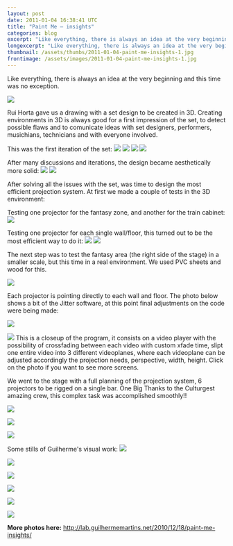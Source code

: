 ```yaml
---
layout: post
date: 2011-01-04 16:38:41 UTC
title: "Paint Me – insights"
categories: blog
excerpt: "Like everything, there is always an idea at the very beginning and this time was no exception."
longexcerpt: "Like everything, there is always an idea at the very beginning and this time was no exception. Rui Horta gave us a drawing with a set design to be created in 3D. Creating environments in 3D is always good for a first impression of the set, to detect possible flaws and to comunicate ideas with set designers, performers, musichians, technicians and with everyone involved."
thumbnail: /assets/thumbs/2011-01-04-paint-me-insights-1.jpg
frontimage: /assets/images/2011-01-04-paint-me-insights-1.jpg
---
```


Like everything, there is always an idea at the very beginning and this time was no exception. 

<a href="http://www.flickr.com/photos/guibot/5322742117/" title="stage_skecth by guibot, on Flickr">![](/assets/images/2011-01-04-paint-me-insights-1.jpg)</a>

Rui Horta gave us a drawing with a set design to be created in 3D. Creating environments in 3D is always good for a first impression of the set, to detect possible flaws and to comunicate ideas with set designers, performers, musichians, technicians and with everyone involved.

This was the first iteration of the set:
<a href="http://www.flickr.com/photos/guibot/5322742187/" title="Paint Me by guibot, on Flickr">![](/assets/images/2011-01-04-paint-me-insights-2.jpg)</a>
<a href="http://www.flickr.com/photos/guibot/5322742287/" title="Paint Me by guibot, on Flickr">![](/assets/images/2011-01-04-paint-me-insights-3.jpg)</a>
<a href="http://www.flickr.com/photos/guibot/5322742377/" title="Paint Me by guibot, on Flickr">![](/assets/images/2011-01-04-paint-me-insights-4.jpg)</a>
<a href="http://www.flickr.com/photos/guibot/5323347366/" title="Paint Me by guibot, on Flickr">![](/assets/images/2011-01-04-paint-me-insights-5.jpg)</a>

After many discussions and iterations, the design became aesthetically more solid:
<a href="http://www.flickr.com/photos/guibot/5323347478/" title="Paint Me by guibot, on Flickr">![](/assets/images/2011-01-04-paint-me-insights-6.jpg)</a>
<a href="http://www.flickr.com/photos/guibot/5323347584/" title="Paint Me by guibot, on Flickr">![](/assets/images/2011-01-04-paint-me-insights-7.jpg)</a>

After solving all the issues with the set, was time to design the most efficient projection system. At first we made a couple of tests in the 3D environment:

Testing one projector for the fantasy zone, and another for the train cabinet:
<a href="http://www.flickr.com/photos/guibot/5323347872/" title="Paint Me by guibot, on Flickr">![](/assets/images/2011-01-04-paint-me-insights-8.jpg)</a>

Testing one projector for each single wall/floor, this turned out to be the most efficient way to do it:
<a href="http://www.flickr.com/photos/guibot/5323348296/" title="Paint Me by guibot, on Flickr">![](/assets/images/2011-01-04-paint-me-insights-9.jpg)</a>
<a href="http://www.flickr.com/photos/guibot/5322743031/" title="Paint Me by guibot, on Flickr">![](/assets/images/2011-01-04-paint-me-insights-10.jpg)</a>

The next step was to test the fantasy area (the right side of the stage) in a smaller scale, but this time in a real environment. We used PVC sheets and wood for this. 

<a href="http://www.flickr.com/photos/guibot/5323024713/" title="Paint Me by guibot, on Flickr">![](/assets/images/2011-01-04-paint-me-insights-11.jpg)</a>

Each projector is pointing directly to each wall and floor. The photo below shows a bit of the Jitter software, at this point final adjustments on the code were being made:

<a href="http://www.flickr.com/photos/guibot/5323024781/" title="Paint Me by guibot, on Flickr">![](/assets/images/2011-01-04-paint-me-insights-12.jpg)</a>

<a href="http://www.flickr.com/photos/guibot/5322804865/" title="Paint Me by guibot, on Flickr">![](/assets/images/2011-01-04-paint-me-insights-13.jpg)</a>
This is a closeup of the program, it consists on a video player with the possibility of crossfading between each video with custom xfade time, slipt one entire video into 3 different videoplanes, where each videoplane can be adjusted accordingly the projection needs, perspective, width, height. Click on the photo if you want to see more screens.

We went to the stage with a full planning of the projection system, 6 projectors to be rigged on a single bar. One Big Thanks to the Culturgest amazing crew, this complex task was accomplished smoothly!!

<a href="http://www.flickr.com/photos/guibot/5323407342/" title="Paint Me by guibot, on Flickr">![](/assets/images/2011-01-04-paint-me-insights-14.jpg)</a>

<a href="http://www.flickr.com/photos/guibot/5323408142/" title="Paint Me by guibot, on Flickr">![](/assets/images/2011-01-04-paint-me-insights-15.jpg)</a>

<a href="http://www.flickr.com/photos/guibot/5322804361/" title="Paint Me by guibot, on Flickr">![](/assets/images/2011-01-04-paint-me-insights-16.jpg)</a>

Some stills of Guilherme's visual work:
<a href="http://www.flickr.com/photos/guibot/5323410480/" title="Paint Me by guibot, on Flickr">![](/assets/images/2011-01-04-paint-me-insights-17.jpg)</a>

<a href="http://www.flickr.com/photos/guibot/5322805779/" title="Paint Me by guibot, on Flickr">![](/assets/images/2011-01-04-paint-me-insights-18.jpg)</a>

<a href="http://www.flickr.com/photos/guibot/5323410258/" title="Paint Me by guibot, on Flickr">![](/assets/images/2011-01-04-paint-me-insights-19.jpg)</a>

<a href="http://www.flickr.com/photos/guibot/5323410170/" title="Paint Me by guibot, on Flickr">![](/assets/images/2011-01-04-paint-me-insights-20.jpg)</a>

<a href="http://www.flickr.com/photos/guibot/5323410080/" title="Paint Me by guibot, on Flickr">![](/assets/images/2011-01-04-paint-me-insights-21.jpg)</a>

<a href="http://www.flickr.com/photos/guibot/5323410596/" title="Paint Me by guibot, on Flickr">![](/assets/images/2011-01-04-paint-me-insights-22.jpg)</a>

<strong>More photos here:</strong>
<a href="http://lab.guilhermemartins.net/2010/12/18/paint-me-insights/">http://lab.guilhermemartins.net/2010/12/18/paint-me-insights/</a>


